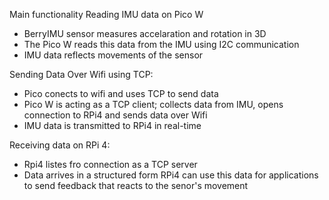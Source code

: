 Main functionality
Reading IMU data on Pico W
- BerryIMU sensor measures accelaration and rotation in 3D
- The Pico W reads this data from the IMU using I2C communication
- IMU data reflects movements of the sensor

Sending Data Over Wifi using TCP:
- Pico conects to wifi and uses TCP to send data
- Pico W is acting as a TCP client; collects data from IMU, opens connection to RPi4 and sends data over Wifi
- IMU data is transmitted to RPi4 in real-time

Receiving data on RPi 4:
- Rpi4 listes fro connection as a TCP server
- Data arrives in a structured form
RPi4 can use this data for applications to send feedback that reacts to the senor's movement

